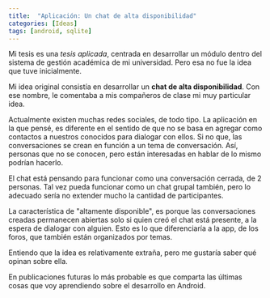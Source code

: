 ```yaml
---
title:  "Aplicación: Un chat de alta disponibilidad"
categories: [Ideas]
tags: [android, sqlite]
---
```

Mi tesis es una *tesis aplicada*, centrada en desarrollar un módulo dentro del sistema de gestión académica de mi universidad. Pero esa no fue la idea que tuve inicialmente.

Mi idea original consistía en desarrollar un **chat de alta disponibilidad**. Con ese nombre, le comentaba a mis compañeros de clase mi muy particular idea.

Actualmente existen muchas redes sociales, de todo tipo. La aplicación en la que pensé, es diferente en el sentido de que no se basa en agregar como contactos a nuestros conocidos para dialogar con ellos. Si no que, las conversaciones se crean en función a un tema de conversación. Así, personas que no se conocen, pero están interesadas en hablar de lo mismo podrían hacerlo.

El chat está pensando para funcionar como una conversación cerrada, de 2 personas. Tal vez pueda funcionar como un chat grupal también, pero lo adecuado sería no extender mucho la cantidad de participantes.

La característica de "altamente disponible", es porque las conversaciones creadas permanecen abiertas solo si quien creó el chat está presente, a la espera de dialogar con alguien. Esto es lo que diferenciaría a la app, de los foros, que también están organizados por temas.

Entiendo que la idea es relativamente extraña, pero me gustaría saber qué opinan sobre ella.

En publicaciones futuras lo más probable es que comparta las últimas cosas que voy aprendiendo sobre el desarrollo en Android.